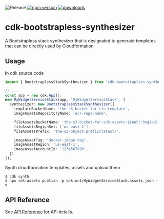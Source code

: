 ![Release](https://github.com/wchaws/cdk-bootstrapless-synthesizer/workflows/Release/badge.svg)
[![npm version](https://img.shields.io/npm/v/cdk-bootstrapless-synthesizer)](https://www.npmjs.com/package/cdk-bootstrapless-synthesizer)
[![downloads](https://img.shields.io/npm/dw/cdk-bootstrapless-synthesizer)](https://www.npmjs.com/package/cdk-bootstrapless-synthesizer)

# cdk-bootstrapless-synthesizer

A Bootstrapless stack synthesizer that is designated to generate templates that can be directly used by Cloudformation

## Usage

In cdk source code

```ts
import { BootstraplessStackSynthesizer } from 'cdk-bootstrapless-synthesizer';

// ...
const app = new cdk.App();
new MyWidgetServiceStack(app, 'MyWidgetServiceStack', {
  synthesizer: new BootstraplessStackSynthesizer({
    templateBucketName: 'the-s3-bucket-for-cfn-template',
    imageAssetsRepositoryName: 'ecr-repo-name',

    fileAssetsBucketName: 'the-s3-bucket-for-cdk-assets-${AWS::Region}',
    fileAssetsRegionSet: ['us-east-1'],
    fileAssetsPrefix: 'the-s3-object-prefix/latest/',

    imageAssetTag: 'docker-image-tag',
    imageAssetRegion: 'us-east-1',
    imageAssetAccountId: '1234567890',
  })
});
```

Synth cloudformation templates, assets and upload them

```shell
$ cdk synth
$ npx cdk-assets publish -p cdk.out/MyWidgetServiceStack.assets.json -v
```

## API Reference

See [API Reference](./API.md) for API details.